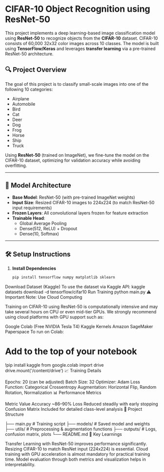# CIFAR-10 Object Recognition using ResNet-50

This project implements a deep learning-based image classification model using **ResNet-50** to recognize objects from the **CIFAR-10** dataset. CIFAR-10 consists of 60,000 32x32 color images across 10 classes. The model is built using **TensorFlow/Keras** and leverages **transfer learning** via a pre-trained ResNet-50 architecture.


## 🔍 Project Overview

The goal of this project is to classify small-scale images into one of the following 10 categories:

- Airplane
- Automobile
- Bird
- Cat
- Deer
- Dog
- Frog
- Horse
- Ship
- Truck

Using **ResNet-50** (trained on ImageNet), we fine-tune the model on the CIFAR-10 dataset, optimizing for validation accuracy while avoiding overfitting.

---

## 🧠 Model Architecture

- **Base Model**: ResNet-50 (with pre-trained ImageNet weights)
- **Input Size**: Resized CIFAR-10 images to 224x224 (to match ResNet-50 input requirements)
- **Frozen Layers**: All convolutional layers frozen for feature extraction
- **Trainable Head**:
  - Global Average Pooling
  - Dense(512, ReLU) + Dropout
  - Dense(10, Softmax)

---

## 🛠️ Setup Instructions

1. **Install Dependencies**
   ```bash
   pip install tensorflow numpy matplotlib sklearn
Download Dataset (Kaggle)
To use the dataset via Kaggle API:
kaggle datasets download -d tensorflow/cifar10
Run Training
python main.py
⚠️ Important Note: Use Cloud Computing

Training on CIFAR-10 using ResNet-50 is computationally intensive and may take several hours on CPU or even mid-tier GPUs.
We strongly recommend using cloud platforms with GPU support such as:

Google Colab (Free NVIDIA Tesla T4)
Kaggle Kernels
Amazon SageMaker
Paperspace
To run on Colab:

# Add to the top of your notebook
!pip install kaggle
from google.colab import drive
drive.mount('/content/drive')
📈 Training Details

Epochs: 20 (can be adjusted)
Batch Size: 32
Optimizer: Adam
Loss Function: Categorical Crossentropy
Augmentation: Horizontal Flip, Random Rotation, Normalization
📊 Performance Metrics

Metric	Value
Accuracy	~86–90%
Loss	Reduced steadily with early stopping
Confusion Matrix	Included for detailed class-level analysis
📁 Project Structure

├── main.py                  # Training script
├── models/                  # Saved model and weights
├── utils/                   # Preprocessing & augmentation functions
├── outputs/                 # Logs, confusion matrix, plots
└── README.md
📌 Key Learnings

Transfer Learning with ResNet-50 improves performance significantly.
Resizing CIFAR-10 to match ResNet input (224x224) is essential.
Cloud training with GPU acceleration is almost mandatory for practical training time.
Model evaluation through both metrics and visualization helps in interpretability.
